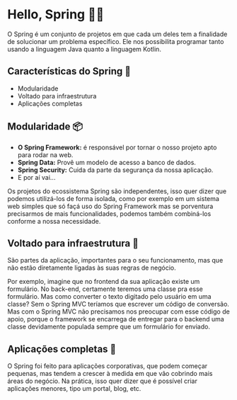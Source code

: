 # Hello, Spring ✌🏻

O Spring é um conjunto de projetos em que cada um deles tem a finalidade de solucionar um problema específico. Ele nos possibilita programar tanto usando a linguagem Java quanto a linguagem Kotlin.

## Características do Spring 📝

- Modularidade
- Voltado para infraestrutura
- Aplicações completas

## Modularidade 📦

- **O Spring Framework:** é responsável por tornar o nosso projeto apto para rodar na web.
- **Spring Data:** Provê um modelo de acesso a banco de dados.
- **Spring Security:** Cuida da parte da segurança da nossa aplicação.
- E por aí vai...

Os projetos do ecossistema Spring são independentes, isso quer dizer que podemos utilizá-los de forma isolada, como por exemplo em um sistema web simples que só façá uso do Spring Framework mas se porventura precisarmos de mais funcionalidades, podemos também combiná-los conforme a nossa necessidade.

## Voltado para infraestrutura 🧱

São partes da aplicação, importantes para o seu funcionamento, mas que não estão diretamente ligadas às suas regras de negócio.

Por exemplo, imagine que no frontend da sua aplicação existe um formulário. No back-end, certamente teremos uma classe pra esse formulário. Mas como converter o texto digitado pelo usuário em uma classe? Sem o Spring MVC teríamos que escrever um código de conversão. Mas com o Spring MVC não precisamos nos preocupar com esse código de apoio, porque o framework se encarrega de entregar para o backend uma classe devidamente populada sempre que um formulário for enviado.

## Aplicações completas 🎈

O Spring foi feito para aplicações corporativas, que podem começar pequenas, mas tendem a crescer à medida em que vão cobrindo mais áreas do negócio. Na prática, isso quer dizer que é possível criar aplicações menores, tipo um portal, blog, etc.
